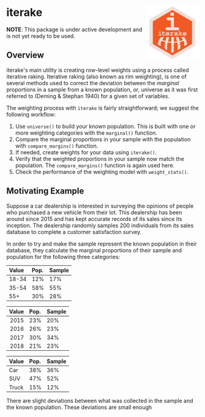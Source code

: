 
iterake <img src=logo/ITERAKE_LOGO_01.png width=140 height=140 align="right" />
===============================================================================

**NOTE**: This package is under active development and is not yet ready to be used.

Overview
--------

iterake's main utility is creating row-level weights using a process called iterative raking. Iterative raking (also known as rim weighting), is one of several methods used to correct the deviation between the *marginal* proportions in a sample from a known population, or, universe as it was first referred to (Deming & Stephan 1940) for a given set of variables.

The weighting process with `iterake` is fairly straightforward; we suggest the following workflow:

1.  Use `universe()` to build your known population. This is built with one or more weighting categories with the `marginal()` function.
2.  Compare the marginal proportions in your sample with the population with `compare_margins()` function.
3.  If needed, create weights for your data using `iterake()`.
4.  Verify that the weighted proportions in your sample now match the population. The `compare_margins()` function is again used here.
5.  Check the performance of the weighting model with `weight_stats()`.

Motivating Example
------------------

Suppose a car dealership is interested in surveying the opinions of people who purchased a new vehicle from their lot. This dealership has been around since 2015 and has kept accurate records of its sales since its inception. The dealership randomly samples 200 individuals from its sales database to complete a customer satisfaction survey.

In order to try and make the sample represent the known population in their database, they calculate the marginal proportions of their sample and population for the following three categories:

| Value | Pop. | Sample |
|:------|:-----|:-------|
| 18-34 | 12%  | 17%    |
| 35-54 | 58%  | 55%    |
| 55+   | 30%  | 28%    |

|  Value| Pop. | Sample |
|------:|:-----|:-------|
|   2015| 23%  | 20%    |
|   2016| 26%  | 23%    |
|   2017| 30%  | 34%    |
|   2018| 21%  | 23%    |

| Value | Pop. | Sample |
|:------|:-----|:-------|
| Car   | 38%  | 36%    |
| SUV   | 47%  | 52%    |
| Truck | 15%  | 12%    |

There are slight deviations between what was collected in the sample and the known population. These deviations are small enough
